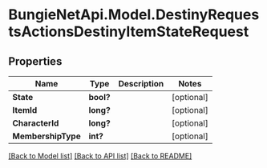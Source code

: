 # BungieNetApi.Model.DestinyRequestsActionsDestinyItemStateRequest
## Properties

Name | Type | Description | Notes
------------ | ------------- | ------------- | -------------
**State** | **bool?** |  | [optional] 
**ItemId** | **long?** |  | [optional] 
**CharacterId** | **long?** |  | [optional] 
**MembershipType** | **int?** |  | [optional] 

[[Back to Model list]](../README.md#documentation-for-models) [[Back to API list]](../README.md#documentation-for-api-endpoints) [[Back to README]](../README.md)

